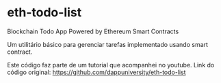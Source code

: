 # eth-todo-list
Blockchain Todo App Powered by Ethereum Smart Contracts

Um utilitário básico para gerenciar tarefas implementado usando smart contract.

Este código faz parte de um tutorial que acompanhei no youtube.
Link do código original: https://github.com/dappuniversity/eth-todo-list
